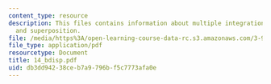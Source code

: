 ```yaml
---
content_type: resource
description: This files contains information about multiple integration, energy method,
  and superposition.
file: /media/https%3A/open-learning-course-data-rc.s3.amazonaws.com/3-91-mechanical-behavior-of-plastics-spring-2007/db3dd94238ceb7a9796bf5c7773afa0e_14_bdisp.pdf
file_type: application/pdf
resourcetype: Document
title: 14_bdisp.pdf
uid: db3dd942-38ce-b7a9-796b-f5c7773afa0e
---
```

